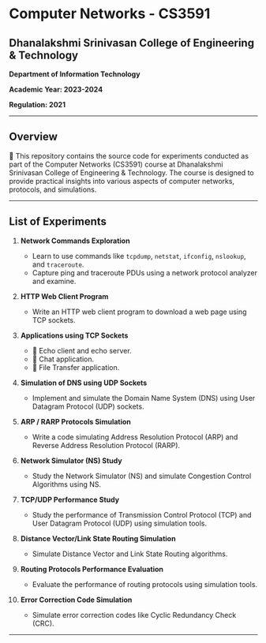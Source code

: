# Computer Networks - CS3591

## Dhanalakshmi Srinivasan College of Engineering & Technology

**Department of Information Technology**

**Academic Year: 2023-2024**

**Regulation: 2021**

---

## Overview

🚀 This repository contains the source code for experiments conducted as part of the Computer Networks (CS3591) course at Dhanalakshmi Srinivasan College of Engineering & Technology. The course is designed to provide practical insights into various aspects of computer networks, protocols, and simulations.

---

## List of Experiments

1. **Network Commands Exploration**
   - Learn to use commands like `tcpdump`, `netstat`, `ifconfig`, `nslookup`, and `traceroute`.
   - Capture ping and traceroute PDUs using a network protocol analyzer and examine.

2. **HTTP Web Client Program**
   - Write an HTTP web client program to download a web page using TCP sockets.

3. **Applications using TCP Sockets**
   - 🔄 Echo client and echo server.
   - 💬 Chat application.
   - 📁 File Transfer application.

4. **Simulation of DNS using UDP Sockets**
   - Implement and simulate the Domain Name System (DNS) using User Datagram Protocol (UDP) sockets.

5. **ARP / RARP Protocols Simulation**
   - Write a code simulating Address Resolution Protocol (ARP) and Reverse Address Resolution Protocol (RARP).

6. **Network Simulator (NS) Study**
   - Study the Network Simulator (NS) and simulate Congestion Control Algorithms using NS.

7. **TCP/UDP Performance Study**
   - Study the performance of Transmission Control Protocol (TCP) and User Datagram Protocol (UDP) using simulation tools.

8. **Distance Vector/Link State Routing Simulation**
   - Simulate Distance Vector and Link State Routing algorithms.

9. **Routing Protocols Performance Evaluation**
   - Evaluate the performance of routing protocols using simulation tools.

10. **Error Correction Code Simulation**
    - Simulate error correction codes like Cyclic Redundancy Check (CRC).

---

